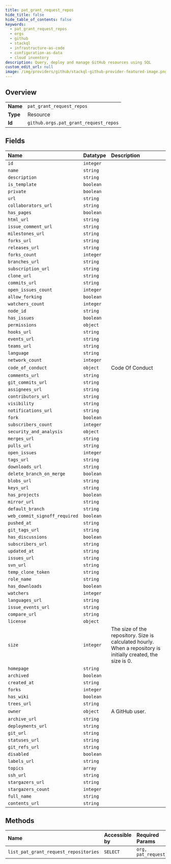 ```yaml
---
title: pat_grant_request_repos
hide_title: false
hide_table_of_contents: false
keywords:
  - pat_grant_request_repos
  - orgs
  - github    
  - stackql
  - infrastructure-as-code
  - configuration-as-data
  - cloud inventory
description: Query, deploy and manage GitHub resources using SQL
custom_edit_url: null
image: /img/providers/github/stackql-github-provider-featured-image.png
---
```

  
    

## Overview
<table><tbody>
<tr><td><b>Name</b></td><td><code>pat_grant_request_repos</code></td></tr>
<tr><td><b>Type</b></td><td>Resource</td></tr>
<tr><td><b>Id</b></td><td><code>github.orgs.pat_grant_request_repos</code></td></tr>
</tbody></table>

## Fields
| Name | Datatype | Description |
|:-----|:---------|:------------|
| `id` | `integer` |  |
| `name` | `string` |  |
| `description` | `string` |  |
| `is_template` | `boolean` |  |
| `private` | `boolean` |  |
| `url` | `string` |  |
| `collaborators_url` | `string` |  |
| `has_pages` | `boolean` |  |
| `html_url` | `string` |  |
| `issue_comment_url` | `string` |  |
| `milestones_url` | `string` |  |
| `forks_url` | `string` |  |
| `releases_url` | `string` |  |
| `forks_count` | `integer` |  |
| `branches_url` | `string` |  |
| `subscription_url` | `string` |  |
| `clone_url` | `string` |  |
| `commits_url` | `string` |  |
| `open_issues_count` | `integer` |  |
| `allow_forking` | `boolean` |  |
| `watchers_count` | `integer` |  |
| `node_id` | `string` |  |
| `has_issues` | `boolean` |  |
| `permissions` | `object` |  |
| `hooks_url` | `string` |  |
| `events_url` | `string` |  |
| `teams_url` | `string` |  |
| `language` | `string` |  |
| `network_count` | `integer` |  |
| `code_of_conduct` | `object` | Code Of Conduct |
| `comments_url` | `string` |  |
| `git_commits_url` | `string` |  |
| `assignees_url` | `string` |  |
| `contributors_url` | `string` |  |
| `visibility` | `string` |  |
| `notifications_url` | `string` |  |
| `fork` | `boolean` |  |
| `subscribers_count` | `integer` |  |
| `security_and_analysis` | `object` |  |
| `merges_url` | `string` |  |
| `pulls_url` | `string` |  |
| `open_issues` | `integer` |  |
| `tags_url` | `string` |  |
| `downloads_url` | `string` |  |
| `delete_branch_on_merge` | `boolean` |  |
| `blobs_url` | `string` |  |
| `keys_url` | `string` |  |
| `has_projects` | `boolean` |  |
| `mirror_url` | `string` |  |
| `default_branch` | `string` |  |
| `web_commit_signoff_required` | `boolean` |  |
| `pushed_at` | `string` |  |
| `git_tags_url` | `string` |  |
| `has_discussions` | `boolean` |  |
| `subscribers_url` | `string` |  |
| `updated_at` | `string` |  |
| `issues_url` | `string` |  |
| `svn_url` | `string` |  |
| `temp_clone_token` | `string` |  |
| `role_name` | `string` |  |
| `has_downloads` | `boolean` |  |
| `watchers` | `integer` |  |
| `languages_url` | `string` |  |
| `issue_events_url` | `string` |  |
| `compare_url` | `string` |  |
| `license` | `object` |  |
| `size` | `integer` | The size of the repository. Size is calculated hourly. When a repository is initially created, the size is 0. |
| `homepage` | `string` |  |
| `archived` | `boolean` |  |
| `created_at` | `string` |  |
| `forks` | `integer` |  |
| `has_wiki` | `boolean` |  |
| `trees_url` | `string` |  |
| `owner` | `object` | A GitHub user. |
| `archive_url` | `string` |  |
| `deployments_url` | `string` |  |
| `git_url` | `string` |  |
| `statuses_url` | `string` |  |
| `git_refs_url` | `string` |  |
| `disabled` | `boolean` |  |
| `labels_url` | `string` |  |
| `topics` | `array` |  |
| `ssh_url` | `string` |  |
| `stargazers_url` | `string` |  |
| `stargazers_count` | `integer` |  |
| `full_name` | `string` |  |
| `contents_url` | `string` |  |
## Methods
| Name | Accessible by | Required Params |
|:-----|:--------------|:----------------|
| `list_pat_grant_request_repositories` | `SELECT` | `org, pat_request_id` |

